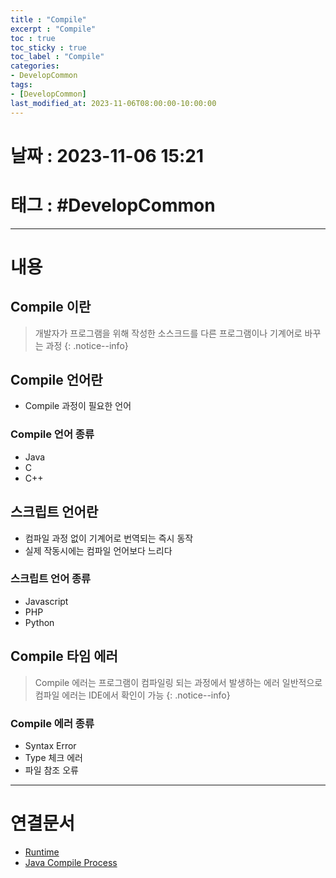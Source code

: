 ```yaml
---
title : "Compile"
excerpt : "Compile"
toc : true
toc_sticky : true
toc_label : "Compile"
categories:
- DevelopCommon
tags:
- [DevelopCommon]
last_modified_at: 2023-11-06T08:00:00-10:00:00
---
```


# 날짜 : 2023-11-06 15:21

# 태그 : #DevelopCommon 
---

# 내용

## Compile 이란
>개발자가 프로그램을 위해 작성한 소스크드를 다른 프로그램이나 기계어로 바꾸는 과정
{: .notice--info}

## Compile 언어란
- Compile 과정이 필요한 언어

### Compile 언어 종류
- Java
- C
- C++

## 스크립트 언어란
- 컴파일 과정 없이 기계어로  번역되는 즉시 동작
- 실제 작동시에는 컴파일 언어보다 느리다

### 스크립트 언어 종류
-  Javascript
- PHP
- Python

## Compile 타임 에러
> Compile 에러는 프로그램이 컴파일링 되는 과정에서 발생하는 에러
> 일반적으로 컴파일 에러는 IDE에서 확인이 가능
{: .notice--info}

### Compile 에러 종류
- Syntax Error
- Type 체크 에러
- 파일 참조 오류

---

# 연결문서
- [Runtime](../../developcommon/developcommon-Runtime)
- [Java Compile Process](../../java/java-java#java-compile-process)